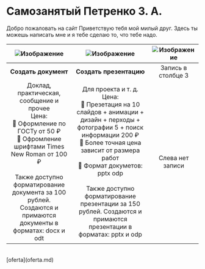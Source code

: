 # Самозанятый Петренко З. А.

Добро пожаловать на сайт
Приветствую тебя мой милый друг. Здесь ты можешь написать мне и я тебе сделаю то, что тебе надо.


|![Изображение](https://agent-kgb-228.github.io/img/msoffice/word.png "Логотип Markdown") |![Изображение](https://agent-kgb-228.github.io/img/msoffice/powerpoint.png "Логотип Markdown") |![Изображение](https://agent-kgb-228.github.io/img/msoffice/excel.jpeg "Логотип Markdown")|
|:-:|:--------:|:---:|
|**Создать документ**|**Создать презентацию**|Запись в столбце 3|
|Доклад, практическая, сообщение и прочее <br> Цена: <br> 🎈 Оформление по ГОСТу от 50 ₽ <br> 🎈 Офромление шрифтами Times New Roman от 100 ₽ <br> <br> Также доступно форматирование документа за 100 рублей. <br> Создаются и примаются документы в форматах: docx и odt | Для проекта и т. д. <br> Цена: <br> 🎈 Презетация на 10 слайдов + анимации + дизайн + перходы + фотографии 5 + поиск информации 200 ₽ <br> 🎈 Более точная цена зависит от размера работ <br> 🎈 Формат докуметов: pptx odp <br><br> Также доступно форматирование презентации за 150 рублей. Создаются и примаются презентации в форматах: pptx и odp |Слева нет записи|
<br>
[oferta](oferta.md)
